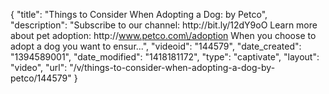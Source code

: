{
    "title": "Things to Consider When Adopting a Dog: by Petco",
    "description": "Subscribe to our channel: http:\/\/bit.ly\/12dY9oO Learn more about pet adoption: http:\/\/www.petco.com\/adoption When you choose to adopt a dog you want to ensur...",
    "videoid": "144579",
    "date_created": "1394589001",
    "date_modified": "1418181172",
    "type": "captivate",
    "layout": "video",
    "url": "\/v\/things-to-consider-when-adopting-a-dog-by-petco\/144579"
}